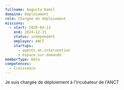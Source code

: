 ```yaml
---
fullname: Augusta Kamil
domaine: Déploiement
role: Chargée de déploiement
missions:
  - start: 2020-04-13
    end: 2024-12-31
    status: independent
    employer: ANCT
    startups:
      - agents.en.intervention
      - espace.sur.demande
memberType: beta
competences:
  - Croissance
---
```

Je suis chargée de déploiement à l'Incubateur de l'ANCT
